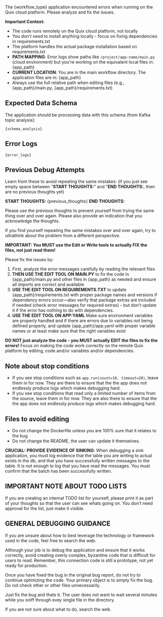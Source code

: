 The {workflow_type} application encountered errors when running on the Quix cloud platform. Please analyze and fix the issues.

**Important Context:**
- The code runs remotely on the Quix cloud platform, not locally
- You don't need to install anything locally - focus on fixing dependencies in requirements.txt
- The platform handles the actual package installation based on requirements.txt
- **PATH MAPPING**: Error logs show paths like `/project/app-name/main.py` (cloud environment) but you're working on the equivalent local files in: {app_path}
- **CURRENT LOCATION**: You are in the main workflow directory. The application files are in: {app_path}
- Always use the full relative path when editing files (e.g., {app_path}/main.py, {app_path}/requirements.txt)

## Expected Data Schema
The application should be processing data with this schema (from Kafka topic analysis):

```
{schema_analysis}
```

## Error Logs
```
{error_logs}
```

## Previous Debug Attempts
Learn from these to avoid repeating the same mistakes:
(if you just see empty space between "**START THOUGHTS:**" and "**END THOUGHTS:**, then are no previous thoughts yet)

**START THOUGHTS:**
{previous_thoughts}
**END THOUGHTS:**

Please use the previous thoughts to prevent yourself from trying the same thing over and over again. 
Please also provide an indication that you acknowledge the thoughts.

If you find yourself repeating the same mistakes over and over again, try to ultrathink about the problem from a different perspective.

**IMPORTANT: You MUST use the Edit or Write tools to actually FIX the files, not just read them!**

Please fix the issues by:
1. First, analyze the error messages carefully by reading the relevant files
2. **THEN USE THE EDIT TOOL ON MAIN.PY** to fix the code in {app_path}/main.py and other files in {app_path} as needed and ensure all imports are correct and available
4. **USE THE EDIT TOOL ON REQUIREMENTS.TXT** to update {app_path}/requirements.txt with proper package names and versions if dependency errors occur—also verify that package extras are included if needed (check error messages for required extras) - but don't update it if the error has nothing to do with dependencies.
5. **USE THE EDIT TOOL ON APP:YAML** Make sure environment variables are properly handled and if there are errors due to variables not being defined properly, and update {app_path}/app.yaml with proper variable names or at least make sure that the right variables exist


**DO NOT just analyze the code - you MUST actually EDIT the files to fix the errors!**
Focus on making the code work correctly on the remote Quix platform by editing, code and/or variables and/or dependencies.


## Note about stop conditions
* If you see stop conditions such as `app.run(count=10, timeout=20)`, leave them in for now. They are there to ensure that the the app does not endlessly produce logs which makes debugging hard.
* If you see stop conditions that read only a limited number of items from the source, leave them in for now. They are also there to ensure that the the app does not endlessly produce logs which makes debugging hard.


## Files to avoid editing
* Do not change the Dockerfile unless you are 100% sure that it relates to the bug
* Do not change the README, the user can update it themselves.


**CRUCIAL:** **PROVIDE EVIDENCE OF SINKING**: When debugging a sink application, you must log evidence that the table you are writing to actual exists in the db, and that you have successfully written messages to the table. It is not enough to log that you have read the messages. You must confirm that the batch has been successfully written.

## IMPORTANT NOTE ABOUT TODO LISTS

If you are creating an internal TODO list for yourself, please print it as part of your thoughts so that the user can see whats going on. You don't need approval for the list, just make it visible.

## GENERAL DEBUGGING GUIDANCE
If you are unsure about how to best leverage the technology or framework used in the code, feel free to search the web.

Although your job is to debug the application and ensure that it works correctly, avoid creating overly complex, byzantine code that is difficult for users to read. Remember, this connection code is still a prototype, not yet ready for production.

Once you have fixed the bug in the original bug report, do not try to continue optimizing the code. Your primary object is to simply fix the bug. Do not check other or other files unnecessarily. 

Just fix the bug and thats it. The user does not want to wait several minutes while you sniff through evey single file in the directory.

If you are not sure about what to do, search the web.

